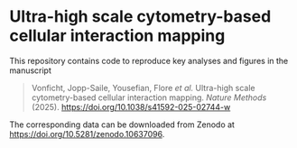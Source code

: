 # Ultra-high scale cytometry-based cellular interaction mapping
This repository contains code to reproduce key analyses and figures in the manuscript 

> Vonficht, Jopp-Saile, Yousefian, Flore _et al._ Ultra-high scale cytometry-based cellular interaction mapping. _Nature Methods_ (2025). https://doi.org/10.1038/s41592-025-02744-w

The corresponding data can be downloaded from Zenodo at https://doi.org/10.5281/zenodo.10637096.

